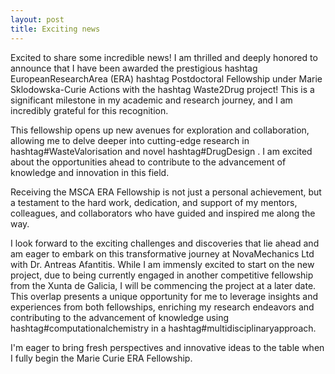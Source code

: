 ```yaml
---
layout: post
title: Exciting news
---
```


Excited to share some incredible news! 
I am thrilled and deeply honored to announce that I have been awarded the prestigious hashtag EuropeanResearchArea (ERA) hashtag Postdoctoral Fellowship under Marie Sklodowska-Curie Actions with the hashtag Waste2Drug project! This is a significant milestone in my academic and research journey, and I am incredibly grateful for this recognition.

This fellowship opens up new avenues for exploration and collaboration, allowing me to delve deeper into cutting-edge research in hashtag#WasteValorisation and novel hashtag#DrugDesign . I am excited about the opportunities ahead to contribute to the advancement of knowledge and innovation in this field.

Receiving the MSCA ERA Fellowship is not just a personal achievement, but a testament to the hard work, dedication, and support of my mentors, colleagues, and collaborators who have guided and inspired me along the way. 

I look forward to the exciting challenges and discoveries that lie ahead and am eager to embark on this transformative journey at NovaMechanics Ltd with Dr. Antreas Afantitis. While I am immensly excited to start on the new project, due to being currently engaged in another competitive fellowship from the Xunta de Galicia, I will be commencing the project at a later date. This overlap presents a unique opportunity for me to leverage insights and experiences from both fellowships, enriching my research endeavors and contributing to the advancement of knowledge using hashtag#computationalchemistry in a hashtag#multidisciplinaryapproach. 

I'm eager to bring fresh perspectives and innovative ideas to the table when I fully begin the Marie Curie ERA Fellowship.
